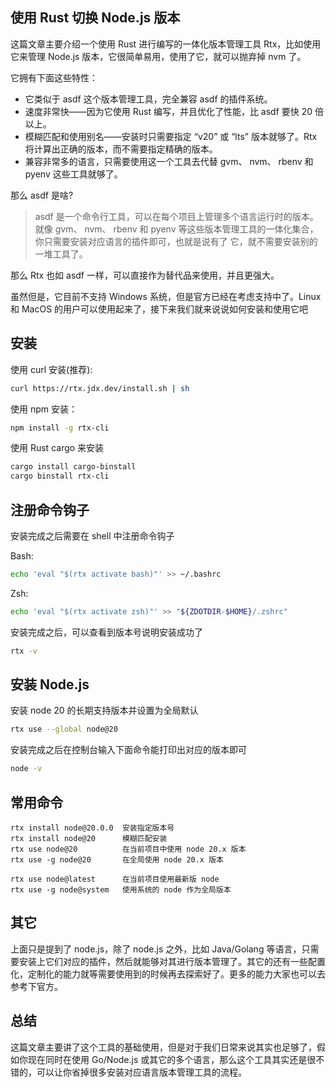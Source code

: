 ## 使用 Rust 切换 Node.js 版本

这篇文章主要介绍一个使用 Rust 进行编写的一体化版本管理工具 Rtx，比如使用它来管理 Node.js 版本，它很简单易用，使用了它，就可以抛弃掉 nvm 了。

它拥有下面这些特性：

- 它类似于 asdf 这个版本管理工具，完全兼容 asdf 的插件系统。
- 速度非常快——因为它使用 Rust 编写，并且优化了性能，比 asdf 要快 20 倍以上。
- 模糊匹配和使用别名——安装时只需要指定 “v20” 或 “lts” 版本就够了。Rtx 将计算出正确的版本，而不需要指定精确的版本。
- 兼容非常多的语言，只需要使用这一个工具去代替 gvm、 nvm、 rbenv 和 pyenv 这些工具就够了。

那么 asdf 是啥?

> asdf 是一个命令行工具，可以在每个项目上管理多个语言运行时的版本。就像 gvm、 nvm、 rbenv 和 pyenv 等这些版本管理工具的一体化集合，你只需要安装对应语言的插件即可，也就是说有了 它，就不需要安装别的一堆工具了。

那么 Rtx 也如 asdf 一样，可以直接作为替代品来使用，并且更强大。

虽然但是，它目前不支持 Windows 系统，但是官方已经在考虑支持中了。Linux 和 MacOS 的用户可以使用起来了，接下来我们就来说说如何安装和使用它吧

## 安装

使用 curl 安装(推荐):

```bash
curl https://rtx.jdx.dev/install.sh | sh
```

使用 npm 安装：

```bash
npm install -g rtx-cli
```

使用 Rust cargo 来安装

```bash
cargo install cargo-binstall
cargo binstall rtx-cli
```

## 注册命令钩子

安装完成之后需要在 shell 中注册命令钩子

Bash:

```bash
echo 'eval "$(rtx activate bash)"' >> ~/.bashrc
```

Zsh:

```bash
echo 'eval "$(rtx activate zsh)"' >> "${ZDOTDIR-$HOME}/.zshrc"
```

安装完成之后，可以查看到版本号说明安装成功了

```bash
rtx -v
```

## 安装 Node.js

安装 node 20 的长期支持版本并设置为全局默认

```bash
rtx use --global node@20
```

安装完成之后在控制台输入下面命令能打印出对应的版本即可

```bash
node -v
```

## 常用命令

```
rtx install node@20.0.0  安装指定版本号
rtx install node@20      模糊匹配安装
rtx use node@20          在当前项目中使用 node 20.x 版本
rtx use -g node@20       在全局使用 node 20.x 版本

rtx use node@latest      在当前项目使用最新版 node
rtx use -g node@system   使用系统的 node 作为全局版本
```

## 其它

上面只是提到了 node.js，除了 node.js 之外，比如 Java/Golang 等语言，只需要安装上它们对应的插件，然后就能够对其进行版本管理了。其它的还有一些配置化，定制化的能力就等需要使用到的时候再去探索好了。更多的能力大家也可以去参考下官方。

## 总结

这篇文章主要讲了这个工具的基础使用，但是对于我们日常来说其实也足够了，假如你现在同时在使用 Go/Node.js 或其它的多个语言，那么这个工具其实还是很不错的，可以让你省掉很多安装对应语言版本管理工具的流程。
